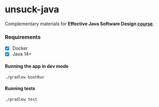 # unsuck-java

Complementary materials for **Effective Java Software Design [course](https://devchampions.com/training/java)**. 

### Requirements
- [x] Docker
- [x] Java 14+

#### Running the app in dev mode
```
./gradlew bootRun
```

#### Running tests
```
./gradlew test
```
